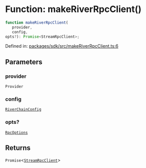 # Function: makeRiverRpcClient()

```ts
function makeRiverRpcClient(
   provider, 
   config, 
opts?): Promise<StreamRpcClient>;
```

Defined in: [packages/sdk/src/makeRiverRpcClient.ts:6](https://github.com/towns-protocol/towns/blob/0db1fd0ac7258e8db8cedfb6183e8eade8284fa1/packages/sdk/src/makeRiverRpcClient.ts#L6)

## Parameters

### provider

`Provider`

### config

[`RiverChainConfig`](../../Towns-Protocol-Web3/interfaces/RiverChainConfig.md)

### opts?

[`RpcOptions`](../interfaces/RpcOptions.md)

## Returns

`Promise`\<[`StreamRpcClient`](../type-aliases/StreamRpcClient.md)\>
